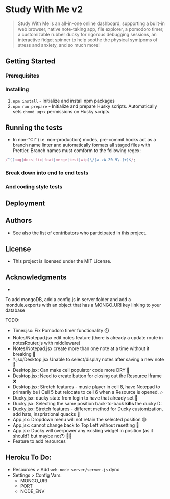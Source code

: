 # Study With Me v2

> Study With Me is an all-in-one online dashboard, supporting a built-in web
> browser, native note-taking app, file explorer, a pomodoro timer, a
> customizable rubber ducky for rigorous debugging sessions, an interactive
> fidget spinner to help soothe the physical symtpoms of stress and anxiety, and
> so much more!

## Getting Started

### Prerequisites

### Installing

1. `npm install` - Initialize and install npm packages
2. `npm run prepare` - Initialize and prepare Husky scripts. Automatically sets
   `chmod ug+x` permissions on Husky scripts.

## Running the tests

- In non-"CI" (i.e. non-production) modes, pre-commit hooks act as a branch name
  linter and automatically formats all staged files with Prettier. Branch names
  must comform to the following regex:

```js
/^((bug|docs|fix|feat|merge|test|wip)\/[a-zA-Z0-9\-]+)$/;
```

### Break down into end to end tests

### And coding style tests

## Deployment

## Authors

- See also the list of [contributors](REPO-BASE-URL/contributors) who
  participated in this project.

## License

- This project is licensed under the MIT License.

## Acknowledgments

-

To add mongoDB, add a config.js in server folder and add a mondule.exports with
an object that has a MONGO_URI key linking to your database

TODO:

- Timer.jsx: Fix Pomodoro timer functionality ⏱️
- Notes/Notepad.jsx edit notes feature (there is already a update route in
  notesRouter.js with middleware)
- Notes/Notepad.jsx create more than one note at a time without it breaking 🔫
- ?.jsx/Desktop.jsx Unable to select/display notes after saving a new note 🙏
- Desktop.jsx: Can make cell populator code more DRY 🌵
- Desktop.jsx: Need to create button for closing out the Resource Iframe ❌
- Desktop.jsx: Stretch features - music player in cell 8, have Notepad to
  primarily be i Cell 5 but relocate to cell 6 when a Resource is opened. 🎶
- Ducky.jsx: ducky state from login to have that already set 🤙
- Ducky.jsx: Selecting the same position back-to-back **kills** the ducky D:
- Ducky.jsx: Stretch features - different method for Ducky customization, add
  hats, inspriational quacks 🦆
- App.jsx: Dropdown menu will not retain the selected position 😓
- App.jsx: cannot change back to Top Left without resetting 😤
- App.jsx: Ducky will overpower any existing widget in position (as it should?
  but maybe not?) 🤷‍♀️
- Feature to add resources

## Heroku To Do:

- Resources > Add `web`: `node server/server.js` dyno
- Settings > Config Vars:
  - MONGO_URI
  - PORT
  - NODE_ENV
